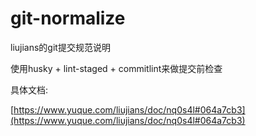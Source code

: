 # git-normalize

liujians的git提交规范说明

使用husky + lint-staged + commitlint来做提交前检查

具体文档:

[https://www.yuque.com/liujians/doc/nq0s4l#064a7cb3](https://www.yuque.com/liujians/doc/nq0s4l#064a7cb3)

